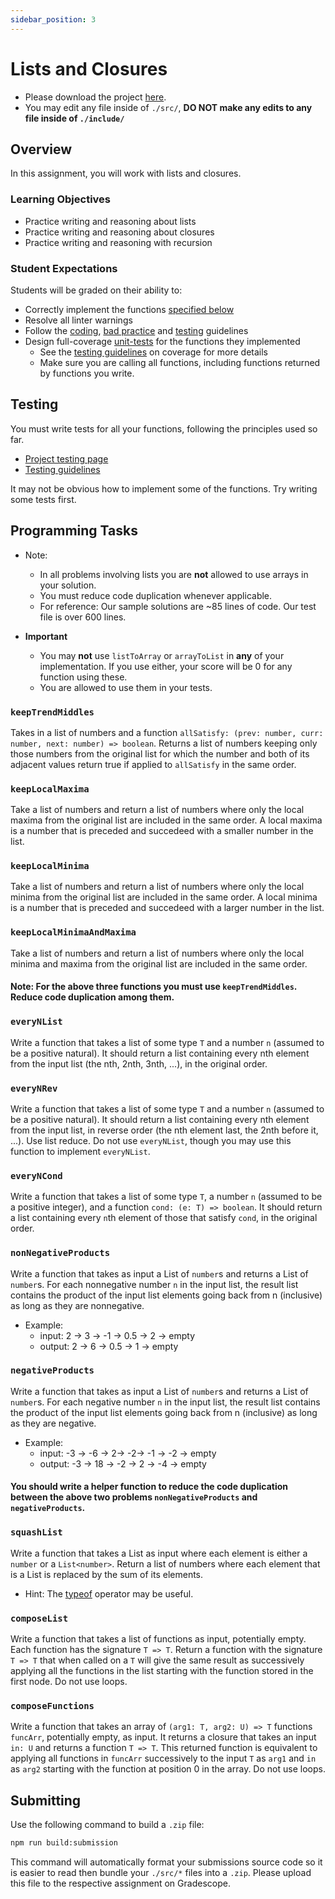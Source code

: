 ```yaml
---
sidebar_position: 3
---
```


# Lists and Closures

- Please download the project [here](https://github.com/umass-compsci-220/public-materials/raw/main/homework/03-lists-and-closures.zip).
- You may edit any file inside of `./src/`, **DO NOT make any edits to any file inside of `./include/`**

## Overview

In this assignment, you will work with lists and closures.

### Learning Objectives

- Practice writing and reasoning about lists
- Practice writing and reasoning about closures
- Practice writing and reasoning with recursion

### Student Expectations

Students will be graded on their ability to:

- Correctly implement the functions [specified below](#programming-tasks)
- Resolve all linter warnings
- Follow the [coding](/materials/homework/image-processing), [bad practice](/materials/guidelines/bad-practices) and [testing](/materials/guidelines/testing) guidelines
- Design full-coverage [unit-tests](#testing) for the functions they implemented
  - See the [testing guidelines](/materials/guidelines/testing#coverage) on coverage for more details
  - Make sure you are calling all functions, including functions returned by functions you write.

## Testing

You must write tests for all your functions, following the principles used so far.

- [Project testing page](/materials/tutorials/assignments/testing)
- [Testing guidelines](/materials/guidelines/testing)

It may not be obvious how to implement some of the functions. Try writing some tests first.

## Programming Tasks

- Note:
  - In all problems involving lists you are **not** allowed to use arrays in your solution.
  - You must reduce code duplication whenever applicable.
  - For reference: Our sample solutions are ~85 lines of code. Our test file is over 600 lines.
 
- **Important**
  - You may **not** use `listToArray` or `arrayToList` in **any** of your implementation. If you use either, your score will be 0 for any function using these.
  - You are allowed to use them in your tests.

### `keepTrendMiddles`

Takes in a list of numbers and a function `allSatisfy: (prev: number, curr: number, next: number) => boolean`. Returns a list of numbers keeping only those numbers from the original list for which the number and both of its adjacent values return true if applied to `allSatisfy` in the same order.

### `keepLocalMaxima`

Take a list of numbers and return a list of numbers where only the local maxima from the original list are included in the same order. A local maxima is a number that is preceded and succedeed with a smaller number in the list.

### `keepLocalMinima`

Take a list of numbers and return a list of numbers where only the local minima from the original list are included in the same order. A local minima is a number that is preceded and succedeed with a larger number in the list.

### `keepLocalMinimaAndMaxima`

Take a list of numbers and return a list of numbers where only the local minima and maxima from the original list are included in the same order.

#### Note: For the above three functions you must use `keepTrendMiddles`. Reduce code duplication among them.

### `everyNList`

Write a function that takes a list of some type `T` and a number `n` (assumed to be a positive natural). It should return a list containing every nth element from the input list (the nth, 2nth, 3nth, ...), in the original order.

### `everyNRev`

Write a function that takes a list of some type `T` and a number `n` (assumed to be a positive natural). It should return a list containing every nth element from the input list, in reverse order (the nth element last, the 2nth before it, ...). Use list reduce. Do not use `everyNList`, though you may use this function to implement `everyNList`.

### `everyNCond`

Write a function that takes a list of some type `T`, a number `n` (assumed to be a positive integer), and a function `cond: (e: T) => boolean`. It should return a list containing every `n`th element of those that satisfy `cond`, in the original order.

### `nonNegativeProducts`

Write a function that takes as input a List of `number`s and returns a List of `number`s. For each nonnegative number `n` in the input list, the result list contains the product of the input list elements going back from n (inclusive) as long as they are nonnegative.

- Example:
  - input: 2 -> 3 -> -1 -> 0.5 -> 2 -> empty
  - output: 2 -> 6 -> 0.5 -> 1 -> empty

### `negativeProducts`

Write a function that takes as input a List of `number`s and returns a List of `number`s. For each negative number `n` in the input list, the result list contains the product of the input list elements going back from n (inclusive) as long as they are negative.

- Example:
  - input: -3 -> -6 -> 2-> -2-> -1 -> -2 -> empty
  - output: -3 -> 18 -> -2 -> 2 -> -4 -> empty

#### You should write a helper function to reduce the code duplication between the above two problems `nonNegativeProducts` and `negativeProducts`.

### `squashList`

Write a function that takes a List as input where each element is either a `number` or a `List<number>`. Return a list of numbers where each element that is a List is replaced by the sum of its elements.

- Hint: The [typeof](https://developer.mozilla.org/en-US/docs/Web/JavaScript/Reference/Operators/typeof) operator may be useful.

### `composeList`

Write a function that takes a list of functions as input, potentially empty. Each function has the signature `T => T`. Return a function with the signature `T => T` that when called on a `T` will give the same result as successively applying all the functions in the list starting with the function stored in the first node. Do not use loops.

### `composeFunctions`

Write a function that takes an array of `(arg1: T, arg2: U) => T` functions `funcArr`, potentially empty, as input. It returns a closure that takes an input `in: U` and returns a function `T => T`. This returned function is equivalent to applying all functions in `funcArr` successively to the input `T` as `arg1` and `in` as `arg2` starting with the function at position 0 in the array. Do not use loops.

## Submitting

Use the following command to build a `.zip` file:

```sh
npm run build:submission
```

This command will automatically format your submissions source code so it is easier to read then bundle your `./src/*` files into a `.zip`. Please upload this file to the respective assignment on Gradescope.